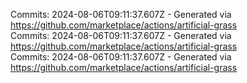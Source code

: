 Commits: 2024-08-06T09:11:37.607Z - Generated via https://github.com/marketplace/actions/artificial-grass
<br>
Commits: 2024-08-06T09:11:37.607Z - Generated via https://github.com/marketplace/actions/artificial-grass
<br>
Commits: 2024-08-06T09:11:37.607Z - Generated via https://github.com/marketplace/actions/artificial-grass
<br>

